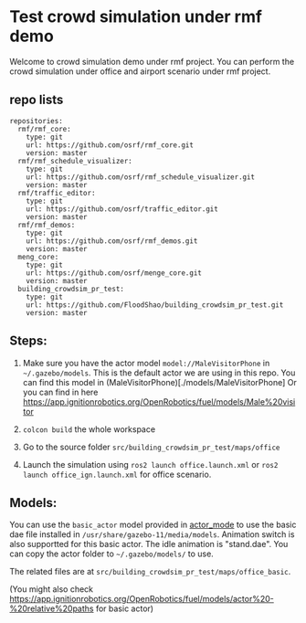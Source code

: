 # Test crowd simulation under rmf demo

Welcome to crowd simulation demo under rmf project. You can perform the crowd simulation under office and airport scenario under rmf project.

## repo lists
```
repositories:
  rmf/rmf_core:
    type: git
    url: https://github.com/osrf/rmf_core.git
    version: master
  rmf/rmf_schedule_visualizer:
    type: git
    url: https://github.com/osrf/rmf_schedule_visualizer.git
    version: master
  rmf/traffic_editor:
    type: git
    url: https://github.com/osrf/traffic_editor.git
    version: master
  rmf/rmf_demos:
    type: git
    url: https://github.com/osrf/rmf_demos.git
    version: master
  meng_core:
    type: git
    url: https://github.com/osrf/menge_core.git
    version: master
  building_crowdsim_pr_test:
    type: git
    url: https://github.com/FloodShao/building_crowdsim_pr_test.git
    version: master
```

## Steps:
1. Make sure you have the actor model `model://MaleVisitorPhone` in `~/.gazebo/models`. This is the default actor we are using in this repo. You can find this model in (MaleVisitorPhone)[./models/MaleVisitorPhone]
Or you can find in here <https://app.ignitionrobotics.org/OpenRobotics/fuel/models/Male%20visitor>

2. `colcon build` the whole workspace

3. Go to the source folder `src/building_crowdsim_pr_test/maps/office`

4. Launch the simulation using `ros2 launch office.launch.xml` or `ros2 launch office_ign.launch.xml` for office scenario.

## Models:
You can use the `basic_actor` model provided in [actor_mode](./models/actor) to use the basic dae file installed in `/usr/share/gazebo-11/media/models`. Animation switch is also supportted for this basic actor. The idle animation is "stand.dae". You can copy the actor folder to `~/.gazebo/models/` to use.

The related files are at `src/building_crowdsim_pr_test/maps/office_basic`.

(You might also check <https://app.ignitionrobotics.org/OpenRobotics/fuel/models/actor%20-%20relative%20paths> for basic actor)

